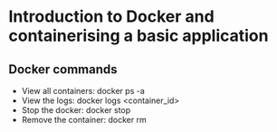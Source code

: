 # Introduction to Docker and containerising a basic application

## Docker commands

- View all containers: docker ps -a
- View the logs: docker logs <container_id>
- Stop the docker: docker stop <name>
- Remove the container: docker rm <name>